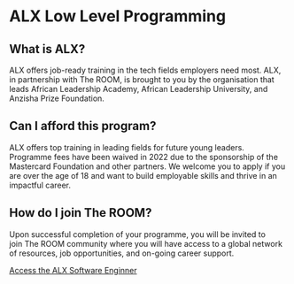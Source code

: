 # ALX Low Level Programming

## What is ALX?

ALX offers job-ready training in the tech fields employers need most. ALX, in partnership with The ROOM, is brought to you by the organisation that leads African Leadership Academy, African Leadership University, and Anzisha Prize Foundation.

## Can I afford this program?

ALX offers top training in leading fields for future young leaders. Programme fees have been waived in 2022 due to the sponsorship of the Mastercard Foundation and other partners. We welcome you to apply if you are over the age of 18 and want to build employable skills and thrive in an impactful career.

## How do I join The ROOM?

Upon successful completion of your programme, you will be invited to join The ROOM community where you will have access to a global network of resources, job opportunities, and on-going career support.

[Access the ALX Software Enginner](https://www.alxafrica.com/software-engineering-2022/)